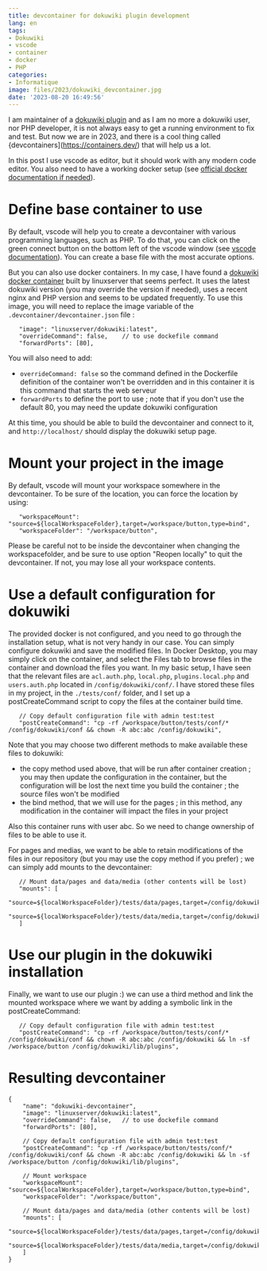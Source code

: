 ```yaml
---
title: devcontainer for dokuwiki plugin development
lang: en
tags:
- Dokuwiki
- vscode
- container
- docker
- PHP
categories:
- Informatique
image: files/2023/dokuwiki_devcontainer.jpg
date: '2023-08-20 16:49:56'
---
```


I am maintainer of a [dokuwiki plugin](https://www.dokuwiki.org/plugin:button) and as I am no more a dokuwiki user, nor PHP developer, it is not always easy to get a running environment to fix and test. But now we are in 2023, and there is a cool thing called {devcontainers](https://containers.dev/) that will help us a lot. 

In this post I use vscode as editor, but it should work with any modern code editor. You also need to have a working docker setup (see [official docker documentation if needed](https://docs.docker.com/get-started/)).

# Define base container to use
By default, vscode will help you to create a devcontainer with various programming languages, such as PHP. To do that, you can click on the green connect button on the bottom left of the vscode window (see [vscode documentation](https://code.visualstudio.com/docs/devcontainers/containers)). You can create a base file with the most accurate options. 

But you can also use docker containers. In my case, I have found a [dokuwiki docker container](https://hub.docker.com/r/linuxserver/dokuwiki) built by linuxserver that seems perfect. It uses the latest dokuwiki version (you may override the version if needed), uses a recent nginx and PHP version and seems to be updated frequently. To use this image, you will need to replace the image variable of the `.devcontainer/devcontainer.json` file :
```
   "image": "linuxserver/dokuwiki:latest",
   "overrideCommand": false,	// to use dockefile command
   "forwardPorts": [80],
```
You will also need to add:
- `overrideCommand: false` so the command defined in the Dockerfile definition of the container won't be overridden and in this container it is this command that starts the web serveur
-  `forwardPorts` to define the port to use ; note that if you don't use the default 80, you may need the update dokuwiki configuration

At this time, you should be able to build the devcontainer and connect to it, and `http://localhost/` should display the dokuwiki setup page.

# Mount your project in the image
By default, vscode will mount your workspace somewhere in the devcontainer. To be sure of the location, you can force the location by using:
```
   "workspaceMount": "source=${localWorkspaceFolder},target=/workspace/button,type=bind",
   "workspaceFolder": "/workspace/button",
```

Please be careful not to be inside the devcontainer when changing the workspacefolder, and be sure to use option "Reopen locally" to quit the devcontainer. If not, you may lose all your workspace contents.


# Use a default configuration for dokuwiki
The provided docker is not configured, and you need to go through the installation setup, what is not very handy in our case. You can simply configure dokuwiki and save the modified files. In Docker Desktop, you may simply click on the container, and select the Files tab to browse files in the container and download the files you want. In my basic setup, I have seen that the relevant files are `acl.auth.php`, `local.php`, `plugins.local.php` and `users.auth.php` located in `/config/dokuwiki/conf/`. I have stored these files in my project, in the `./tests/conf/` folder, and I set up a postCreateCommand script to copy the files at the container build time.

```
   // Copy default configuration file with admin test:test
   "postCreateCommand": "cp -rf /workspace/button/tests/conf/* /config/dokuwiki/conf && chown -R abc:abc /config/dokuwiki",
```

Note that you may choose two different methods to make available these files to dokuwiki:
- the copy method used above, that will be run after container creation ; you may then update the configuration in the container, but the configuration will be lost the next time you build the container ; the source files won't be modified
- the bind method, that we will use for the pages ; in this method, any modification in the container will impact the files in your project

Also this container runs with user abc. So we need to change ownership of files to be able to use it.

For pages and medias, we want to be able to retain modifications of the files in our repository (but you may use the copy method if you prefer) ; we can simply add mounts to the devcontainer:
```
   // Mount data/pages and data/media (other contents will be lost)
   "mounts": [
      "source=${localWorkspaceFolder}/tests/data/pages,target=/config/dokuwiki/data/pages,type=bind,consistency=cached",
      "source=${localWorkspaceFolder}/tests/data/media,target=/config/dokuwiki/data/media,type=bind,consistency=cached",
   ]
```
# Use our plugin in the dokuwiki installation

Finally, we want to use our plugin :) we can use a third method and link the mounted workspace where we want by adding a symbolic link in the postCreateCommand:

```
   // Copy default configuration file with admin test:test
   "postCreateCommand": "cp -rf /workspace/button/tests/conf/* /config/dokuwiki/conf && chown -R abc:abc /config/dokuwiki && ln -sf /workspace/button /config/dokuwiki/lib/plugins",
```

# Resulting devcontainer

```
{
	"name": "dokuwiki-devcontainer",
	"image": "linuxserver/dokuwiki:latest",
	"overrideCommand": false,	// to use dockefile command
	"forwardPorts": [80],

	// Copy default configuration file with admin test:test
	"postCreateCommand": "cp -rf /workspace/button/tests/conf/* /config/dokuwiki/conf && chown -R abc:abc /config/dokuwiki && ln -sf /workspace/button /config/dokuwiki/lib/plugins",

	// Mount workspace
	"workspaceMount": "source=${localWorkspaceFolder},target=/workspace/button,type=bind",
	"workspaceFolder": "/workspace/button",

	// Mount data/pages and data/media (other contents will be lost)
	"mounts": [
		"source=${localWorkspaceFolder}/tests/data/pages,target=/config/dokuwiki/data/pages,type=bind,consistency=cached",
		"source=${localWorkspaceFolder}/tests/data/media,target=/config/dokuwiki/data/media,type=bind,consistency=cached",
	]
}

```
